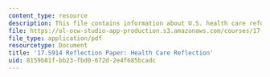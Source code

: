 ```yaml
---
content_type: resource
description: This file contains information about U.S. health care reform.
file: https://ol-ocw-studio-app-production.s3.amazonaws.com/courses/17-s914-conversations-you-cant-have-on-campus-race-ethnicity-gender-and-identity-spring-2012/8159b81fbb23fbd0672d2e4f685bcadc_MIT17_S914S12_health5.1.pdf
file_type: application/pdf
resourcetype: Document
title: '17.S914 Reflection Paper: Health Care Reflection'
uid: 8159b81f-bb23-fbd0-672d-2e4f685bcadc
---
```


